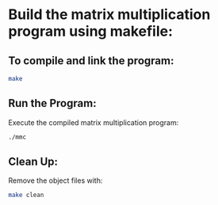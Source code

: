# Build the matrix multiplication program using makefile:
## To compile and link the program:

```bash
make
```
## Run the Program:

Execute the compiled matrix multiplication program:

```bash
./mmc
```

## Clean Up:
Remove the object files with:

```bash
make clean
```




